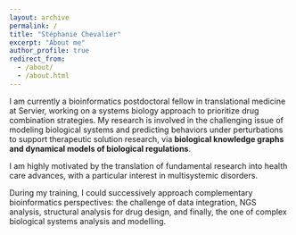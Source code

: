 ```yaml
---
layout: archive
permalink: /
title: "Stéphanie Chevalier"
excerpt: "About me"
author_profile: true
redirect_from:
  - /about/
  - /about.html
---
```


I am currently a bioinformatics postdoctoral fellow in translational medicine at Servier,
<span class=important>working on a systems biology approach to prioritize drug combination strategies</span>.
My research is involved in the challenging issue of modeling biological systems and predicting behaviors under perturbations to support therapeutic solution research, via **biological knowledge graphs and dynamical models of biological regulations**.

I am highly motivated by the translation of fundamental research into health care advances, with a particular interest in multisystemic disorders.
<!-- I have a special affinity for the holistic approach of systems biology to explore biological phenomena.-->
During my training, I could successively approach complementary bioinformatics perspectives: the challenge of data integration, NGS analysis, structural analysis for drug design, and finally, the one of complex biological systems analysis and modelling.

<!-- <hr class="hr_gradient" /> -->
